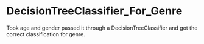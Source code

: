 # DecisionTreeClassifier_For_Genre
Took age and gender passed it through a DecisionTreeClassifier and got the correct classification for genre.

